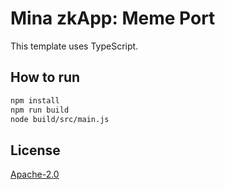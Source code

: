 # Mina zkApp: Meme Port

This template uses TypeScript.

## How to run

```sh
npm install
npm run build
node build/src/main.js
```
 

## License

[Apache-2.0](LICENSE)
